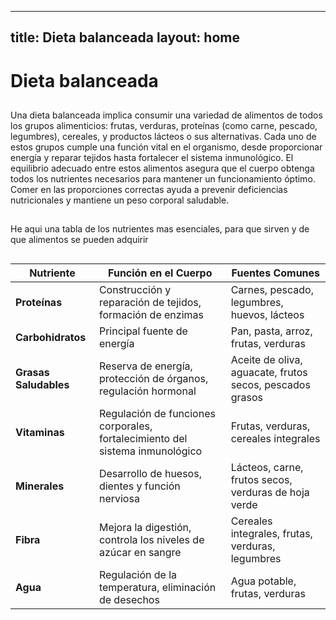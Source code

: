 

---
title: Dieta balanceada
layout: home
---
# Dieta balanceada

##
Una dieta balanceada implica consumir una variedad de alimentos de todos los grupos alimenticios:
frutas, verduras, proteínas (como carne, pescado, legumbres), cereales, y productos lácteos o sus alternativas.
Cada uno de estos grupos cumple una función vital en el organismo, desde proporcionar energía y reparar tejidos
hasta fortalecer el sistema inmunológico. El equilibrio adecuado entre estos alimentos asegura que el cuerpo
obtenga todos los nutrientes necesarios para mantener un funcionamiento óptimo. Comer en las proporciones
correctas ayuda a prevenir deficiencias nutricionales y mantiene un peso corporal saludable.

##
He aqui una tabla de los nutrientes mas esenciales, para que sirven y de que alimentos se pueden adquirir

##
| **Nutriente**      | **Función en el Cuerpo**                                     | **Fuentes Comunes**                             |
|--------------------|--------------------------------------------------------------|-------------------------------------------------|
| **Proteínas**       | Construcción y reparación de tejidos, formación de enzimas   | Carnes, pescado, legumbres, huevos, lácteos     |
| **Carbohidratos**   | Principal fuente de energía                                 | Pan, pasta, arroz, frutas, verduras             |
| **Grasas Saludables**| Reserva de energía, protección de órganos, regulación hormonal | Aceite de oliva, aguacate, frutos secos, pescados grasos |
| **Vitaminas**       | Regulación de funciones corporales, fortalecimiento del sistema inmunológico | Frutas, verduras, cereales integrales  |
| **Minerales**       | Desarrollo de huesos, dientes y función nerviosa             | Lácteos, carne, frutos secos, verduras de hoja verde |
| **Fibra**           | Mejora la digestión, controla los niveles de azúcar en sangre | Cereales integrales, frutas, verduras, legumbres |
| **Agua**            | Regulación de la temperatura, eliminación de desechos        | Agua potable, frutas, verduras                  |

